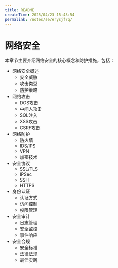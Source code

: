 ```yaml
---
title: README
createTime: 2025/04/23 15:43:54
permalink: /notes/se/erysjf7q/
---
```

# 网络安全

本章节主要介绍网络安全的核心概念和防护措施，包括：

- 网络安全概述
  - 安全威胁
  - 攻击类型
  - 防护策略
- 网络攻击
  - DOS攻击
  - 中间人攻击
  - SQL注入
  - XSS攻击
  - CSRF攻击
- 网络防护
  - 防火墙
  - IDS/IPS
  - VPN
  - 加密技术
- 安全协议
  - SSL/TLS
  - IPSec
  - SSH
  - HTTPS
- 身份认证
  - 认证方式
  - 访问控制
  - 权限管理
- 安全审计
  - 日志管理
  - 安全监控
  - 事件响应
- 安全合规
  - 安全标准
  - 法律法规
  - 最佳实践